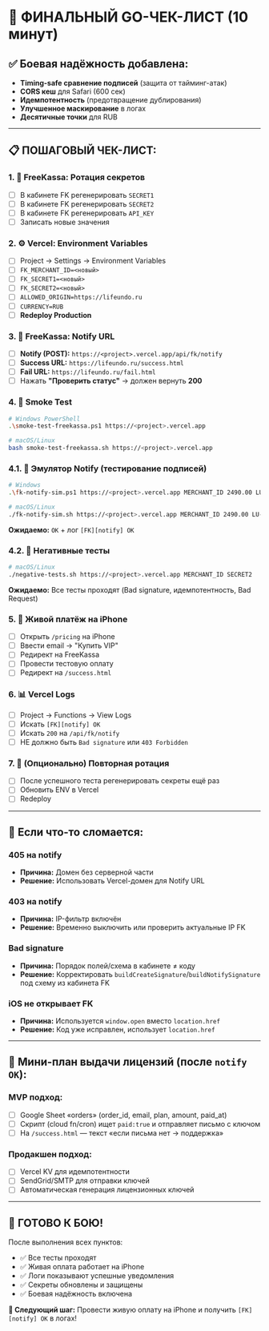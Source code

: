 # 🚀 ФИНАЛЬНЫЙ GO-ЧЕК-ЛИСТ (10 минут)

## ✅ Боевая надёжность добавлена:
- **Timing-safe сравнение подписей** (защита от тайминг-атак)
- **CORS кеш** для Safari (600 сек)
- **Идемпотентность** (предотвращение дублирования)
- **Улучшенное маскирование** в логах
- **Десятичные точки** для RUB

---

## 📋 ПОШАГОВЫЙ ЧЕК-ЛИСТ:

### 1. 🔐 FreeKassa: Ротация секретов
- [ ] В кабинете FK регенерировать `SECRET1`
- [ ] В кабинете FK регенерировать `SECRET2` 
- [ ] В кабинете FK регенерировать `API_KEY`
- [ ] Записать новые значения

### 2. ⚙️ Vercel: Environment Variables
- [ ] Project → Settings → Environment Variables
- [ ] `FK_MERCHANT_ID=<новый>`
- [ ] `FK_SECRET1=<новый>`
- [ ] `FK_SECRET2=<новый>`
- [ ] `ALLOWED_ORIGIN=https://lifeundo.ru`
- [ ] `CURRENCY=RUB`
- [ ] **Redeploy Production**

### 3. 🔗 FreeKassa: Notify URL
- [ ] **Notify (POST):** `https://<project>.vercel.app/api/fk/notify`
- [ ] **Success URL:** `https://lifeundo.ru/success.html`
- [ ] **Fail URL:** `https://lifeundo.ru/fail.html`
- [ ] Нажать **"Проверить статус"** → должен вернуть **200**

### 4. 🧪 Smoke Test
```bash
# Windows PowerShell
.\smoke-test-freekassa.ps1 https://<project>.vercel.app

# macOS/Linux
bash smoke-test-freekassa.sh https://<project>.vercel.app
```

### 4.1. 🔬 Эмулятор Notify (тестирование подписей)
```bash
# Windows
.\fk-notify-sim.ps1 https://<project>.vercel.app MERCHANT_ID 2490.00 LU-test-123 SECRET2

# macOS/Linux
./fk-notify-sim.sh https://<project>.vercel.app MERCHANT_ID 2490.00 LU-test-123 SECRET2
```
**Ожидаемо:** `OK` + лог `[FK][notify] OK`

### 4.2. 🧪 Негативные тесты
```bash
# macOS/Linux
./negative-tests.sh https://<project>.vercel.app MERCHANT_ID SECRET2
```
**Ожидаемо:** Все тесты проходят (Bad signature, идемпотентность, Bad Request)

### 5. 📱 Живой платёж на iPhone
- [ ] Открыть `/pricing` на iPhone
- [ ] Ввести email → "Купить VIP"
- [ ] Редирект на FreeKassa
- [ ] Провести тестовую оплату
- [ ] Редирект на `/success.html`

### 6. 📊 Vercel Logs
- [ ] Project → Functions → View Logs
- [ ] Искать `[FK][notify] OK` 
- [ ] Искать `200` на `/api/fk/notify`
- [ ] НЕ должно быть `Bad signature` или `403 Forbidden`

### 7. 🔄 (Опционально) Повторная ротация
- [ ] После успешного теста регенерировать секреты ещё раз
- [ ] Обновить ENV в Vercel
- [ ] Redeploy

---

## 🐛 Если что-то сломается:

### 405 на notify
- **Причина:** Домен без серверной части
- **Решение:** Использовать Vercel-домен для Notify URL

### 403 на notify  
- **Причина:** IP-фильтр включён
- **Решение:** Временно выключить или проверить актуальные IP FK

### Bad signature
- **Причина:** Порядок полей/схема в кабинете ≠ коду
- **Решение:** Корректировать `buildCreateSignature`/`buildNotifySignature` под схему из кабинета FK

### iOS не открывает FK
- **Причина:** Используется `window.open` вместо `location.href`
- **Решение:** Код уже исправлен, использует `location.href`

---

## 📧 Мини-план выдачи лицензий (после `notify OK`):

### MVP подход:
- [ ] Google Sheet «orders» (order_id, email, plan, amount, paid_at)
- [ ] Скрипт (cloud fn/cron) ищет `paid:true` и отправляет письмо с ключом
- [ ] На `/success.html` — текст «если письма нет → поддержка»

### Продакшен подход:
- [ ] Vercel KV для идемпотентности
- [ ] SendGrid/SMTP для отправки ключей
- [ ] Автоматическая генерация лицензионных ключей

---

## 🎯 ГОТОВО К БОЮ!

После выполнения всех пунктов:
- ✅ Все тесты проходят
- ✅ Живая оплата работает на iPhone  
- ✅ Логи показывают успешные уведомления
- ✅ Секреты обновлены и защищены
- ✅ Боевая надёжность включена

**🚀 Следующий шаг:** Провести живую оплату на iPhone и получить `[FK][notify] OK` в логах!
